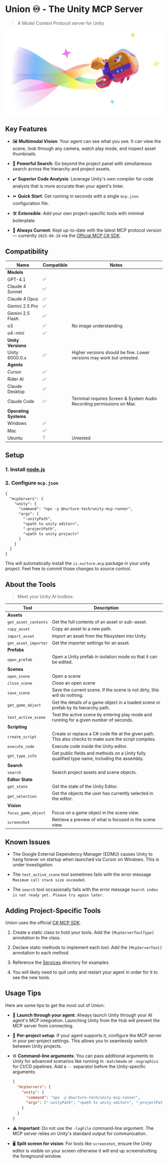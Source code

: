 # Union ♾️ - The Unity MCP Server

> A Model Context Protocol server for Unity

![Doki Delivery Airship](./docs/assets/airship.png)

## Key Features

- 🖼️ **Multimodal Vision**: Your agent can see what you see. It can view the scene, look through any camera, watch play mode, and inspect asset thumbnails.

- 🔎 **Powerful Search**: Go beyond the project panel with simultaneous search across the hierarchy and project assets.

- ✔️ **Superior Code Analysis**: Leverage Unity's own compiler for code analysis that is more accurate than your agent's linter.

- ⏩ **Quick Start**: Get running in seconds with a single `mcp.json` configuration file.

- 🛠️ **Extensible**: Add your own project-specific tools with minimal boilerplate.

- 📅 **Always Current**: Kept up-to-date with the latest MCP protocol version — currently `2025-06-18` via the [Official MCP C# SDK](https://github.com/modelcontextprotocol/csharp-sdk).

## Compatibility

| Name                  | Compatible | Notes                                                                 |
| --------------------- | ---------- | --------------------------------------------------------------------- |
| **Models**            |            |                                                                       |
| GPT-4.1               | ✅         |                                                                       |
| Claude 4 Sonnet       | ✅         |                                                                       |
| Claude 4 Opus         | ✅         |                                                                       |
| Gemini 2.5 Pro        | ✅         |                                                                       |
| Gemini 2.5 Flash      | ✅         |                                                                       |
| o3                    | ✅         | No image understanding                                                |
| o4-mini               | ✅         |                                                                       |
| **Unity Versions**    |            |                                                                       |
| Unity 6000.0.x        | ✅         | Higher versions should be fine. Lower versions may work but untested. |
| **Agents**            |            |                                                                       |
| Cursor                | ✅         |                                                                       |
| Rider AI              | ✅         |                                                                       |
| Claude Desktop        | ✅         |                                                                       |
| Claude Code           | ✅         | Terminal requires Screen & System Audio Recording permissions on Mac  |
| **Operating Systems** |            |                                                                       |
| Windows               | ✅         |                                                                       |
| Mac                   | ✅         |                                                                       |
| Ubuntu                | ❔         | Untested                                                              |

## Setup

### 1. Install [node.js](https://nodejs.org/en/download)

### 2. Configure `mcp.json`

```
{
  "mcpServers": {
    "unity": {
      "command": "npx -y @nurture-tech/unity-mcp-runner",
      "args": [
        "-unityPath",
        "<path to unity editor>",
        "-projectPath",
        "<path to unity project>"
      ]
    }
  }
}
```

This will automatically install the `is.nurture.mcp` package in your unity project. Feel free to commit those changes to source control.

## About the Tools

> Meet your Unity AI toolbox.

| Tool                 | Description                                                                                            |
| -------------------- | ------------------------------------------------------------------------------------------------------ |
| **Assets**           |                                                                                                        |
| `get_asset_contents` | Get the full contents of an asset or sub-asset.                                                        |
| `copy_asset`         | Copy an asset to a new path.                                                                           |
| `import_asset`       | Import an asset from the filesystem into Unity.                                                        |
| `get_asset_importer` | Get the importer settings for an asset.                                                                |
| **Prefabs**          |                                                                                                        |
| `open_prefab`        | Open a Unity prefab in isolation mode so that it can be edited.                                        |
| **Scenes**           |                                                                                                        |
| `open_scene`         | Open a scene                                                                                           |
| `close_scene`        | Close an open scene                                                                                    |
| `save_scene`         | Save the current scene. If the scene is not dirty, this will do nothing.                               |
| `get_game_object`    | Get the details of a game object in a loaded scene or prefab by its hierarchy path.                    |
| `test_active_scene`  | Test the active scene by entering play mode and running for a given number of seconds.                 |
| **Scripting**        |                                                                                                        |
| `create_script`      | Create or replace a C# code file at the given path. This also checks to make sure the script compiles. |
| `execute_code`       | Execute code inside the Unity editor.                                                                  |
| `get_type_info`      | Get public fields and methods on a Unity fully qualified type name, including the assembly.            |
| **Search**           |                                                                                                        |
| `search`             | Search project assets and scene objects.                                                               |
| **Editor State**     |                                                                                                        |
| `get_state`          | Get the state of the Unity Editor.                                                                     |
| `get_selection`      | Get the objects the user has currently selected in the editor.                                         |
| **Vision**           |                                                                                                        |
| `focus_game_object`  | Focus on a game object in the scene view.                                                              |
| `screenshot`         | Retrieve a preview of what is focused in the scene view.                                               |

## Known Issues

- The Google External Dependency Manager (EDMU) causes Unity to hang forever on startup when launched via Cursor on Windows. This is under investigation.

- The `test_active_scene` tool sometimes fails with the error message `Maximum call stack size exceeded.`

- The `search` tool occasionally fails with the error message `Search index is not ready yet. Please try again later.`

## Adding Project-Specific Tools

Union uses the official [C# MCP SDK](https://github.com/modelcontextprotocol/csharp-sdk).

1. Create a static class to hold your tools. Add the `[McpServerToolType]` annotation to the class.

2. Declare static methods to implement each tool. Add the `[McpServerTool]` annotation to each method.

3. Reference the [Services](./packages/unity/Editor/Services) directory for examples.

4. You will likely need to quit unity and restart your agent in order for it to see the new tools.

## Usage Tips

Here are some tips to get the most out of Union:

- 🚀 **Launch through your agent**: Always launch Unity through your AI agent's MCP integration. Launching Unity from the Hub will prevent the MCP server from connecting.

- 📂 **Per-project setup**: If your agent supports it, configure the MCP server in your per-project settings. This allows you to seamlessly switch between Unity projects.

- ⚙️ **Command-line arguments**: You can pass additional arguments to Unity for advanced scenarios like running in `-batchmode` or `-nographics` for CI/CD pipelines. Add a `--` separator before the Unity-specific arguments:

  ```json
  {
    "mcpServers": {
      "unity": {
        "command": "npx -y @nurture-tech/unity-mcp-runner",
        "args": ["-unityPath", "<path to unity editor>", "-projectPath", ".", "--", "-batchmode", "-nographics"]
      }
    }
  }
  ```

- ⚠️ **Important**: Do not use the `-logFile` command-line argument. The MCP server relies on Unity's standard output for communication.

- 🖥️ **Split screen for vision**: For tools like `screenshot`, ensure the Unity editor is visible on your screen otherwise it will end up screenshotting the foreground window.
